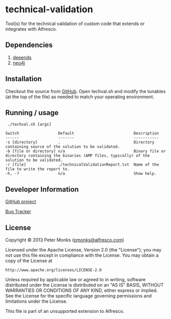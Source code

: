 # technical-validation

Tool(s) for the technical validation of custom code that extends or integrates with Alfresco.

## Dependencies
 1. [depends](https://github.com/pmonks/depends)
 2. [neo4j](http://www.neo4j.org/)

## Installation

Checkout the source from [GitHub](https://github.com/AlfrescoLabs/technical-validation).
Open techval.sh and modify the tunables (at the top of the file) as needed to match your operating environment.

## Running / usage

```shell
 ./techval.sh [args]
```
    Switch                 Default                          Description
    ------                 -------                          -----------
    -s [directory]         .                                Directory containing source of the solution to be validated.
    -b [file or directory] n/a                              Binary file or directory containing the binaries (AMP files, typically) of the solution to be validated.
    -r [file]              ./technicalValidationReport.txt  Name of the file to write the report to.
    -h, -?                 n/a                              Show help.

## Developer Information

[GitHub project](https://github.com/AlfrescoLabs/technical-validation)

[Bug Tracker](https://github.com/AlfrescoLabs/technical-validation/issues)

## License

Copyright © 2013 Peter Monks (pmonks@alfresco.com)

Licensed under the Apache License, Version 2.0 (the "License");
you may not use this file except in compliance with the License.
You may obtain a copy of the License at

    http://www.apache.org/licenses/LICENSE-2.0

Unless required by applicable law or agreed to in writing, software
distributed under the License is distributed on an "AS IS" BASIS,
WITHOUT WARRANTIES OR CONDITIONS OF ANY KIND, either express or implied.
See the License for the specific language governing permissions and
limitations under the License.

This file is part of an unsupported extension to Alfresco.
